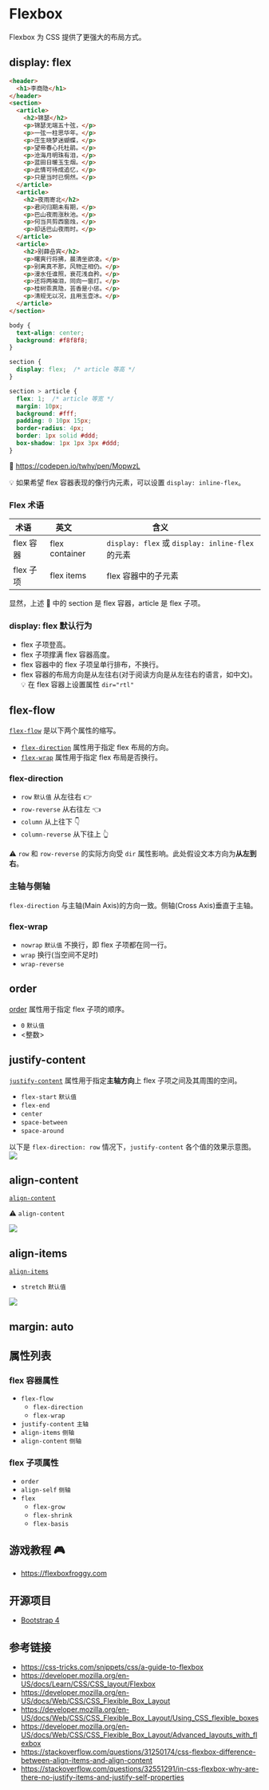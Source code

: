 # Flexbox

Flexbox 为 CSS 提供了更强大的布局方式。

## display: flex
```html
<header>
  <h1>李商隐</h1>
</header>
<section>
  <article>
    <h2>锦瑟</h2>
    <p>锦瑟无端五十弦，</p>
    <p>一弦一柱思华年。</p>
    <p>庄生晓梦迷蝴蝶，</p>
    <p>望帝春心托杜鹃。</p>
    <p>沧海月明珠有泪，</p>
    <p>蓝田日暖玉生烟。</p>
    <p>此情可待成追忆，</p>
    <p>只是当时已惘然。</p>
  </article>
  <article>
    <h2>夜雨寄北</h2>
    <p>君问归期未有期，</p>
    <p>巴山夜雨涨秋池。</p>
    <p>何当共剪西窗烛，</p>
    <p>却话巴山夜雨时。</p>
  </article>
  <article>
    <h2>别薛喦宾</h2>
    <p>曙爽行将拂，晨清坐欲凌。</p>
    <p>别离真不那，风物正相仍。</p>
    <p>漫水任谁照，衰花浅自矜。</p>
    <p>还将两袖泪，同向一窗灯。</p>
    <p>桂树乖真隐，芸香是小惩。</p>
    <p>清规无以况，且用玉壶冰。</p>
  </article>
</section>
```
```css
body {
  text-align: center;
  background: #f8f8f8;
}

section {
  display: flex;  /* article 等高 */
}

section > article {
  flex: 1;  /* article 等宽 */
  margin: 10px;
  background: #fff;
  padding: 0 10px 15px;
  border-radius: 4px;
  border: 1px solid #ddd;
  box-shadow: 1px 1px 3px #ddd;
}
```
🚀 https://codepen.io/twhy/pen/MopwzL

💡 如果希望 flex 容器表现的像行内元素，可以设置 `display: inline-flex`。

### Flex 术语
| 术语      | 英文            | 含义                                             |
|----------|-----------------|-------------------------------------------------|
| flex 容器 |  flex container | `display: flex` 或 `display: inline-flex` 的元素 |
| flex 子项 |  flex items     | flex 容器中的子元素                               |

显然，上述 🌰 中的 section 是 flex 容器，article 是 flex 子项。

### display: flex 默认行为
* flex 子项登高。
* flex 子项撑满 flex 容器高度。
* flex 容器中的 flex 子项呈单行排布，不换行。
* flex 容器的布局方向是从左往右(对于阅读方向是从左往右的语言，如中文)。
💡 在 flex 容器上设置属性 `dir="rtl"`

## flex-flow
[`flex-flow`](https://developer.mozilla.org/en-US/docs/Web/CSS/flex-flow) 是以下两个属性的缩写。
* [`flex-direction`](https://developer.mozilla.org/en-US/docs/Web/CSS/flex-direction) 属性用于指定 flex 布局的方向。
* [`flex-wrap`](https://developer.mozilla.org/en-US/docs/Web/CSS/flex-wrap) 属性用于指定 flex 布局是否换行。

### flex-direction
* `row` `默认值` 从左往右 👉 
* `row-reverse` 从右往左 👈
* `column` 从上往下 👇
* `column-reverse` 从下往上 👆

⚠️ `row` 和 `row-reverse` 的实际方向受 `dir` 属性影响。此处假设文本方向为**从左到右**。

### 主轴与侧轴
`flex-direction` 与主轴(Main Axis)的方向一致。侧轴(Cross Axis)垂直于主轴。

### flex-wrap
* `nowrap` `默认值` 不换行，即 flex 子项都在同一行。
* `wrap` 换行(当空间不足时)
* `wrap-reverse` 

## order
[order](https://developer.mozilla.org/en-US/docs/Web/CSS/order) 属性用于指定 flex 子项的顺序。
* `0` `默认值`
* <整数>

## justify-content
[`justify-content`](https://developer.mozilla.org/en-US/docs/Web/CSS/justify-content) 属性用于指定**主轴方向**上 flex 子项之间及其周围的空间。
* `flex-start` `默认值`
* `flex-end`
* `center`
* `space-between`
* `space-around`

以下是 `flex-direction: row` 情况下，`justify-content` 各个值的效果示意图。  
![](https://css-tricks.com/wp-content/uploads/2013/04/justify-content.svg)

## align-content
[`align-content`](https://developer.mozilla.org/en-US/docs/Web/CSS/align-content)

⚠️ `align-content`

![](https://css-tricks.com/wp-content/uploads/2013/04/align-content.svg)

## align-items
[`align-items`](https://developer.mozilla.org/en-US/docs/Web/CSS/align-items)
* `stretch` `默认值`

![](https://css-tricks.com/wp-content/uploads/2014/05/align-items.svg)

## margin: auto

## 属性列表
### flex 容器属性
* `flex-flow`
  * `flex-direction`
  * `flex-wrap`
* `justify-content` `主轴`
* `align-items` `侧轴`
* `align-content` `侧轴`

### flex 子项属性
* `order`
* `align-self` `侧轴`
* `flex`
  * `flex-grow`
  * `flex-shrink`
  * `flex-basis`

## 游戏教程 🎮
* https://flexboxfroggy.com

## 开源项目
* [Bootstrap 4](http://getbootstrap.com)

## 参考链接
* https://css-tricks.com/snippets/css/a-guide-to-flexbox
* https://developer.mozilla.org/en-US/docs/Learn/CSS/CSS_layout/Flexbox
* https://developer.mozilla.org/en-US/docs/Web/CSS/CSS_Flexible_Box_Layout
* https://developer.mozilla.org/en-US/docs/Web/CSS/CSS_Flexible_Box_Layout/Using_CSS_flexible_boxes
* https://developer.mozilla.org/en-US/docs/Web/CSS/CSS_Flexible_Box_Layout/Advanced_layouts_with_flexbox
* https://stackoverflow.com/questions/31250174/css-flexbox-difference-between-align-items-and-align-content
* https://stackoverflow.com/questions/32551291/in-css-flexbox-why-are-there-no-justify-items-and-justify-self-properties
